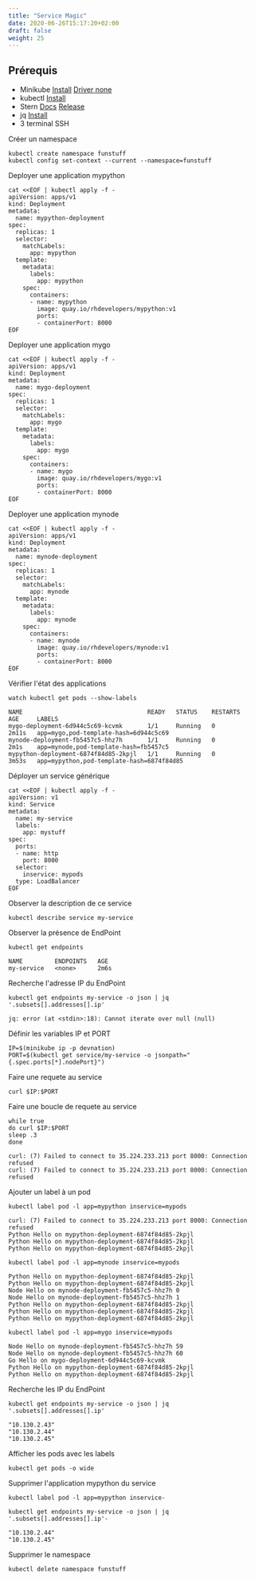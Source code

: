 ```yaml
---
title: "Service Magic"
date: 2020-06-26T15:17:20+02:00
draft: false
weight: 25
---
```


## Prérequis

- Minikube [Install](https://kubernetes.io/fr/docs/tasks/tools/install-minikube/#installez-minikube-par-t%C3%A9l%C3%A9chargement-direct)  [Driver none](https://kubernetes.io/docs/setup/learning-environment/minikube/#specifying-the-vm-driver)
- kubectl [Install](https://kubernetes.io/fr/docs/tasks/tools/install-kubectl/)
- Stern [Docs](https://kubernetes.io/blog/2016/10/tail-kubernetes-with-stern/) [Release](https://github.com/wercker/stern/releases)
- jq [Install](https://stedolan.github.io/jq/download/)
- 3 terminal SSH


Créer un namespace


```
kubectl create namespace funstuff
kubectl config set-context --current --namespace=funstuff
```

Deployer une application mypython

```
cat <<EOF | kubectl apply -f -
apiVersion: apps/v1
kind: Deployment
metadata:
  name: mypython-deployment
spec:
  replicas: 1
  selector:
    matchLabels:
      app: mypython
  template:
    metadata:
      labels:
        app: mypython
    spec:
      containers:
      - name: mypython
        image: quay.io/rhdevelopers/mypython:v1
        ports:
        - containerPort: 8000
EOF
```


Deployer une application mygo

```
cat <<EOF | kubectl apply -f -
apiVersion: apps/v1
kind: Deployment
metadata:
  name: mygo-deployment
spec:
  replicas: 1
  selector:
    matchLabels:
      app: mygo
  template:
    metadata:
      labels:
        app: mygo
    spec:
      containers:
      - name: mygo
        image: quay.io/rhdevelopers/mygo:v1
        ports:
        - containerPort: 8000
EOF
```

Deployer une application mynode

```
cat <<EOF | kubectl apply -f -
apiVersion: apps/v1
kind: Deployment
metadata:
  name: mynode-deployment
spec:
  replicas: 1
  selector:
    matchLabels:
      app: mynode
  template:
    metadata:
      labels:
        app: mynode
    spec:
      containers:
      - name: mynode
        image: quay.io/rhdevelopers/mynode:v1
        ports:
        - containerPort: 8000
EOF
```

Vérifier l'état des applications

```
watch kubectl get pods --show-labels
```

```
NAME                                   READY   STATUS    RESTARTS   AGE     LABELS
mygo-deployment-6d944c5c69-kcvmk       1/1     Running   0          2m11s   app=mygo,pod-template-hash=6d944c5c69
mynode-deployment-fb5457c5-hhz7h       1/1     Running   0          2m1s    app=mynode,pod-template-hash=fb5457c5
mypython-deployment-6874f84d85-2kpjl   1/1     Running   0          3m53s   app=mypython,pod-template-hash=6874f84d85
```

Déployer un service générique

```
cat <<EOF | kubectl apply -f -
apiVersion: v1
kind: Service
metadata:
  name: my-service
  labels:
    app: mystuff
spec:
  ports:
  - name: http
    port: 8000
  selector:
    inservice: mypods
  type: LoadBalancer
EOF
```

Observer la description de ce service

```
kubectl describe service my-service
```


Observer la présence de EndPoint

```
kubectl get endpoints
```

```
NAME         ENDPOINTS   AGE
my-service   <none>      2m6s
```

Recherche l'adresse IP du EndPoint

```
kubectl get endpoints my-service -o json | jq '.subsets[].addresses[].ip'

```

```
jq: error (at <stdin>:18): Cannot iterate over null (null)
```

Définir les variables IP et PORT

```
IP=$(minikube ip -p devnation)
PORT=$(kubectl get service/my-service -o jsonpath="{.spec.ports[*].nodePort}")
```


Faire une requete au service

```
curl $IP:$PORT
```

Faire une boucle de requete au service

```
while true
do curl $IP:$PORT
sleep .3
done
```


```
curl: (7) Failed to connect to 35.224.233.213 port 8000: Connection refused
curl: (7) Failed to connect to 35.224.233.213 port 8000: Connection refused
```

Ajouter un label à un pod

```
kubectl label pod -l app=mypython inservice=mypods
```

```
curl: (7) Failed to connect to 35.224.233.213 port 8000: Connection refused
Python Hello on mypython-deployment-6874f84d85-2kpjl
Python Hello on mypython-deployment-6874f84d85-2kpjl
Python Hello on mypython-deployment-6874f84d85-2kpjl
```


```
kubectl label pod -l app=mynode inservice=mypods
```

```
Python Hello on mypython-deployment-6874f84d85-2kpjl
Python Hello on mypython-deployment-6874f84d85-2kpjl
Node Hello on mynode-deployment-fb5457c5-hhz7h 0
Node Hello on mynode-deployment-fb5457c5-hhz7h 1
Python Hello on mypython-deployment-6874f84d85-2kpjl
Python Hello on mypython-deployment-6874f84d85-2kpjl
Python Hello on mypython-deployment-6874f84d85-2kpjl
```

```
kubectl label pod -l app=mygo inservice=mypods
```

```
Node Hello on mynode-deployment-fb5457c5-hhz7h 59
Node Hello on mynode-deployment-fb5457c5-hhz7h 60
Go Hello on mygo-deployment-6d944c5c69-kcvmk
Python Hello on mypython-deployment-6874f84d85-2kpjl
Python Hello on mypython-deployment-6874f84d85-2kpjl
```

Recherche les IP du EndPoint

```
kubectl get endpoints my-service -o json | jq '.subsets[].addresses[].ip'
```

```
"10.130.2.43"
"10.130.2.44"
"10.130.2.45"
```

Afficher les pods avec les labels

```
kubectl get pods -o wide
```

Supprimer l'application mypython du service

```
kubectl label pod -l app=mypython inservice-
```

```
kubectl get endpoints my-service -o json | jq '.subsets[].addresses[].ip'-
```

```
"10.130.2.44"
"10.130.2.45"
```

Supprimer le namespace

```
kubectl delete namespace funstuff
```